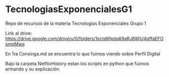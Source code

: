 # TecnologiasExponencialesG1
Repo de recursos de la materia Tecnologias Exponenciales Grupo 1

Link al drive: https://drive.google.com/drive/u/0/folders/1ectd6fedq69aRJ6WiU4qffaEFOsmpMwq

En 1ra Consinga.md se encuentra lo que fuimos viendo sobre Perfil Digital

Bajo la carpeta NetflixHistory estan los scripts en python que fuimos armando y su explicación. 